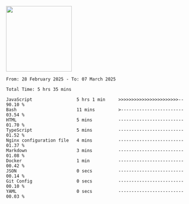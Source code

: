 <img height="180em" src="https://github-readme-stats-eight-theta.vercel.app/api?username=bkundev&show_icons=true&theme=radical&include_all_commits=true&count_private=true"/>
<!--START_SECTION:waka-->

```all_time
From: 28 February 2025 - To: 07 March 2025

Total Time: 5 hrs 35 mins

JavaScript                 5 hrs 1 min     >>>>>>>>>>>>>>>>>>>>>>>--   90.10 %
Bash                       11 mins         >------------------------   03.54 %
HTML                       5 mins          -------------------------   01.70 %
TypeScript                 5 mins          -------------------------   01.52 %
Nginx configuration file   4 mins          -------------------------   01.37 %
Markdown                   3 mins          -------------------------   01.08 %
Docker                     1 min           -------------------------   00.42 %
JSON                       0 secs          -------------------------   00.14 %
Git Config                 0 secs          -------------------------   00.10 %
YAML                       0 secs          -------------------------   00.03 %
```

<!--END_SECTION:waka-->
